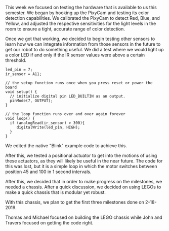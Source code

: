 This week we focused on testing the hardware that is available to us this semester. We began by hooking up the PixyCam and testing its color detection capabilities. We calibrated the PixyCam to detect Red, Blue, and Yellow, and adjusted the respective sensitivities for the light levels in the room to ensure a tight, accurate range of color detection. 

Once we got that working, we decided to begin testing other sensors to learn how we can integrate information from those sensors in the future to get our robot to do something useful. We did a test where we would light up a color LED if and only if the IR sensor values were above a certain threshold. 
~~~~
led_pin = 7;
ir_sensor = A11;

// the setup function runs once when you press reset or power the board
void setup() {
  // initialize digital pin LED_BUILTIN as an output.
  pinMode(7, OUTPUT);
}

// the loop function runs over and over again forever
void loop() {
  if (analogRead(ir_sensor) > 300){
     digitalWrite(led_pin, HIGH);
  }
}
~~~~
We edited the native "Blink" example code to achieve this.

After this, we tested a positional actuator to get into the motions of using these actuators, as they will likely be useful in the near future. The code for this was lost, but it is a simple loop in which the motor switches between position 45 and 100 in 1 second intervals.

After this, we decided that in order to make progress on the milestones, we needed a chassis. After a quick discussion, we decided on using LEGOs to make a quick chassis that is modular yet robust.

With this chassis, we plan to get the first three milestones done on 2-18-2019.

Thomas and Michael focused on building the LEGO chassis while John and Travers focused on getting the code right.

